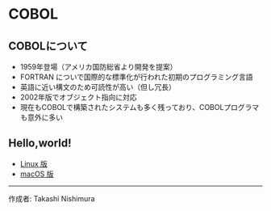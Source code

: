 # COBOL

## COBOLについて

* 1959年登場（アメリカ国防総省より開発を提案）
* FORTRAN についで国際的な標準化が行われた初期のプログラミング言語
* 英語に近い構文のため可読性が高い（但し冗長）
* 2002年版でオブジェクト指向に対応
* 現在もCOBOLで構築されたシステムも多く残っており、COBOLプログラマも意外に多い

## Hello,world!

* [Linux 版](https://github.com/TakashiNishimura/HelloWorld/blob/master/COBOL/COBOL_linux.md)
* [macOS 版](https://github.com/TakashiNishimura/HelloWorld/blob/master/COBOL/COBOL_mac.md)

***
作成者: Takashi Nishimura